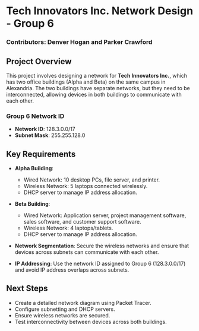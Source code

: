 # Tech Innovators Inc. Network Design - Group 6

### Contributors: **Denver Hogan** and **Parker Crawford** 

## Project Overview

This project involves designing a network for **Tech Innovators Inc.**, which has two office buildings (Alpha and Beta) on the same campus in Alexandria. The two buildings have separate networks, but they need to be interconnected, allowing devices in both buildings to communicate with each other.

### Group 6 Network ID

- **Network ID**: 128.3.0.0/17
- **Subnet Mask**: 255.255.128.0

## Key Requirements

- **Alpha Building**:
  - Wired Network: 10 desktop PCs, file server, and printer.
  - Wireless Network: 5 laptops connected wirelessly.
  - DHCP server to manage IP address allocation.
  
- **Beta Building**:
  - Wired Network: Application server, project management software, sales software, and customer support software.
  - Wireless Network: 4 laptops/tablets.
  - DHCP server to manage IP address allocation.

- **Network Segmentation**: Secure the wireless networks and ensure that devices across subnets can communicate with each other.

- **IP Addressing**: Use the network ID assigned to Group 6 (128.3.0.0/17) and avoid IP address overlaps across subnets.

## Next Steps

- Create a detailed network diagram using Packet Tracer.
- Configure subnetting and DHCP servers.
- Ensure wireless networks are secured.
- Test interconnectivity between devices across both buildings.

